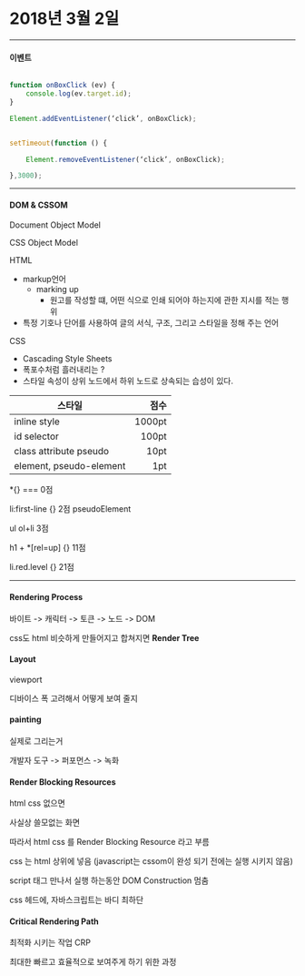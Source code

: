 # 2018년 3월 2일
___

#### 이벤트 

```javascript

function onBoxClick (ev) {
	console.log(ev.target.id);
}

Element.addEventListener(‘click’, onBoxClick);


setTimeout(function () {

	Element.removeEventListener(‘click’, onBoxClick);

},3000);

```

___
#### DOM & CSSOM

Document Object Model

CSS Object Model

HTML

- markup언어 
  - marking up 
	- 원고를 작성할 떄, 어떤 식으로 인쇄 되어야 하는지에 관한 지시를 적는 행위
- 특정 기호나 단어를 사용하여 글의 서식, 구조, 그리고 스타일을 정해 주는 언어

CSS

- Cascading Style Sheets
- 폭포수처럼 흘러내리는 ?
- 스타일 속성이 상위 노드에서 하위 노드로 상속되는 습성이 있다.

| 스타일          | 점수 |
| ----- | -----:|
| inline style|1000pt|
| id selector	|100pt|
| class attribute pseudo 	|10pt|
| element, pseudo-element |1pt|

*{} === 0점

li:first-line {} 2점 pseudoElement

ul ol+li 3점

h1 + *[rel=up] {} 11점

li.red.level {} 21점

___

#### Rendering Process

바이트
->
캐릭터
->
토큰
->
노드
->
DOM

css도 html 비슷하게 만들어지고 합쳐지면 
**Render Tree**


#### Layout

viewport 

디바이스 폭 고려해서 어떻게 보여 줄지


#### painting 

실제로 그리는거

개발자 도구 -> 퍼포먼스 -> 녹화

#### Render Blocking Resources

html css 없으면

사실상 쓸모없는 화면

따라서 html css 를 Render Blocking Resource 라고 부름

css 는 html 상위에 넣음 (javascript는 cssom이 완성 되기 전에는 실행 시키지 않음)

script 태그 만나서 실행 하는동안 DOM Construction 멈춤

css 헤드에, 자바스크립트는 바디 최하단

#### Critical Rendering Path

최적화 시키는 작업 CRP

최대한 빠르고 효율적으로 보여주게 하기 위한 과정

